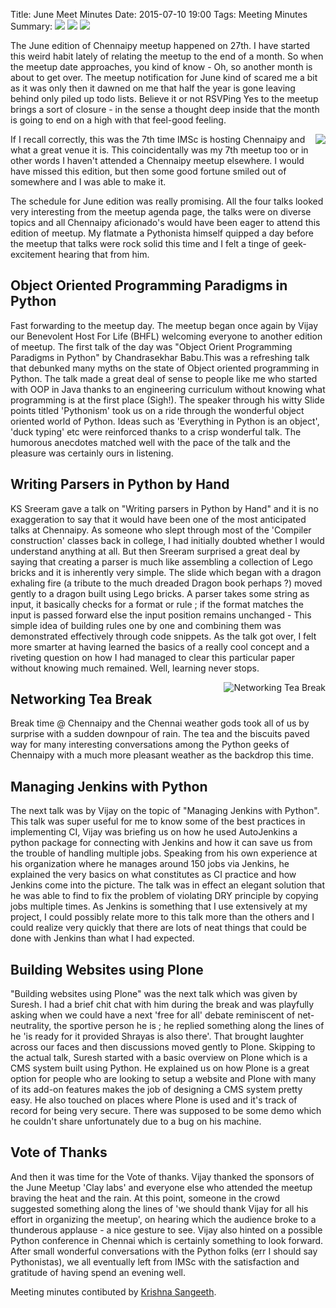 Title: June Meet Minutes
Date: 2015-07-10 19:00
Tags: Meeting Minutes
Summary: <img src="http://photos1.meetupstatic.com/photos/event/1/a/2/e/global_439206702.jpeg"/> <img src="http://photos3.meetupstatic.com/photos/event/1/a/1/6/global_439206678.jpeg"/> <img src="http://photos3.meetupstatic.com/photos/event/1/a/6/d/global_439206765.jpeg"/>

The June edition of Chennaipy meetup happened on 27th. I have started
this weird habit lately of relating the meetup to the end of a
month. So when the meetup date approaches, you kind of know - Oh, so
another month is about to get over. The meetup notification for June
kind of scared me a bit as it was only then it dawned on me that half
the year is gone leaving behind only piled up todo lists. Believe it
or not RSVPing Yes to the meetup brings a sort of closure - in the
sense a thought deep inside that the month is going to end on a high
with that feel-good feeling.

<a
href="http://photos4.meetupstatic.com/photos/event/1/9/e/7/600_439206631.jpeg">
<img
src="http://photos4.meetupstatic.com/photos/event/1/9/e/7/event_439206631.jpeg"
style="float:right"/></a>

If I recall correctly, this was the 7th time IMSc is hosting Chennaipy
and what a great venue it is. This coincidentally was my 7th meetup
too or in other words I haven't attended a Chennaipy meetup
elsewhere. I would have missed this edition, but then some good
fortune smiled out of somewhere and I was able to make it.

The schedule for June edition was really promising. All the four talks
looked very interesting from the meetup agenda page, the talks were on
diverse topics and all Chennaipy aficionado's would have been eager to
attend this edition of meetup. My flatmate a Pythonista himself
quipped a day before the meetup that talks were rock solid this time
and I felt a tinge of geek-excitement hearing that from him.

## Object Oriented Programming Paradigms in Python

Fast forwarding to the meetup day. The meetup began once again by
Vijay our Benevolent Host For Life (BHFL) welcoming everyone to
another edition of meetup. The first talk of the day was "Object
Orient Programming Paradigms in Python" by Chandrasekhar Babu.This was
a refreshing talk that debunked many myths on the state of Object
oriented programming in Python. The talk made a great deal of sense to
people like me who started with OOP in Java thanks to an engineering
curriculum without knowing what programming is at the first place
(Sigh!). The speaker through his witty Slide points titled 'Pythonism'
took us on a ride through the wonderful object oriented world of
Python. Ideas such as 'Everything in Python is an object', 'duck
typing' etc were reinforced thanks to a crisp wonderful talk. The
humorous anecdotes matched well with the pace of the talk and the
pleasure was certainly ours in listening.

## Writing Parsers in Python by Hand

KS Sreeram gave a talk on "Writing parsers in Python by Hand" and it
is no exaggeration to say that it would have been one of the most
anticipated talks at Chennaipy. As someone who slept through most of
the 'Compiler construction' classes back in college, I had initially
doubted whether I would understand anything at all. But then Sreeram
surprised a great deal by saying that creating a parser is much like
assembling a collection of Lego bricks and it is inherently very
simple. The slide which began with a dragon exhaling fire (a tribute
to the much dreaded Dragon book perhaps ?) moved gently to a dragon
built using Lego bricks. A parser takes some string as input, it
basically checks for a format or rule ; if the format matches the
input is passed forward else the input position remains unchanged -
This simple idea of building rules one by one and combining them was
demonstrated effectively through code snippets. As the talk got over,
I felt more smarter at having learned the basics of a really cool
concept and a riveting question on how I had managed to clear this
particular paper without knowing much remained. Well, learning never
stops.

<a
href="http://photos4.meetupstatic.com/photos/event/1/a/1/6/600_439206678.jpeg">
<img
src="http://photos4.meetupstatic.com/photos/event/1/a/1/6/event_439206678.jpeg"
alt="Networking Tea Break" style="float:right"/></a>

## Networking Tea Break

Break time @ Chennaipy and the Chennai weather gods took all of us by
surprise with a sudden downpour of rain. The tea and the biscuits
paved way for many interesting conversations among the Python geeks of
Chennaipy with a much more pleasant weather as the backdrop this time.

## Managing Jenkins with Python

The next talk was by Vijay on the topic of "Managing Jenkins with
Python". This talk was super useful for me to know some of the best
practices in implementing CI, Vijay was briefing us on how he used
AutoJenkins a python package for connecting with Jenkins and how it
can save us from the trouble of handling multiple jobs. Speaking from
his own experience at his organization where he manages around 150
jobs via Jenkins, he explained the very basics on what constitutes as
CI practice and how Jenkins come into the picture. The talk was in
effect an elegant solution that he was able to find to fix the problem
of violating DRY principle by copying jobs multiple times. As Jenkins
is something that I use extensively at my project, I could possibly
relate more to this talk more than the others and I could realize very
quickly that there are lots of neat things that could be done with
Jenkins than what I had expected.

## Building Websites using Plone

"Building websites using Plone" was the next talk which was given by
Suresh. I had a brief chit chat with him during the break and was
playfully asking when we could have a next 'free for all' debate
reminiscent of net-neutrality, the sportive person he is ; he replied
something along the lines of he 'is ready for it provided Shrayas is
also there'. That brought laughter across our faces and then
discussions moved gently to Plone. Skipping to the actual talk, Suresh
started with a basic overview on Plone which is a CMS system built
using Python. He explained us on how Plone is a great option for
people who are looking to setup a website and Plone with many of its
add-on features makes the job of designing a CMS system pretty
easy. He also touched on places where Plone is used and it's track of
record for being very secure. There was supposed to be some demo which
he couldn't share unfortunately due to a bug on his machine.

## Vote of Thanks

And then it was time for the Vote of thanks. Vijay thanked the
sponsors of the June Meetup 'Clay labs' and everyone else who attended
the meetup braving the heat and the rain. At this point, someone in
the crowd suggested something along the lines of 'we should thank
Vijay for all his effort in organizing the meetup', on hearing which
the audience broke to a thunderous applause - a nice gesture to
see. Vijay also hinted on a possible Python conference in Chennai
which is certainly something to look forward. After small wonderful
conversations with the Python folks (err I should say Pythonistas), we
all eventually left from IMSc with the satisfaction and gratitude of
having spend an evening well.

Meeting minutes contibuted by <a
href="http://www.meetup.com/Chennaipy/members/182939340/">Krishna
Sangeeth</a>.
